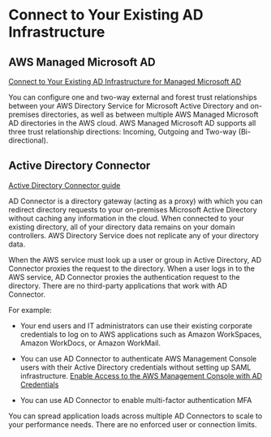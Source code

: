# Connect to Your Existing AD Infrastructure

## AWS Managed Microsoft AD
[Connect to Your Existing AD Infrastructure for Managed Microsoft AD](https://docs.aws.amazon.com/directoryservice/latest/admin-guide/ms_ad_connect_existing_infrastructure.html)

You can configure one and two-way external and forest trust relationships between your AWS Directory Service for Microsoft Active Directory and on-premises directories, as well as between multiple AWS Managed Microsoft AD directories in the AWS cloud. AWS Managed Microsoft AD supports all three trust relationship directions: Incoming, Outgoing and Two-way (Bi-directional). 

## Active Directory Connector

[Active Directory Connector guide](https://docs.aws.amazon.com/directoryservice/latest/admin-guide/directory_ad_connector.html)

AD Connector is a directory gateway (acting as a proxy) with which you can redirect directory requests to your on-premises Microsoft Active Directory without caching any information in the cloud. When connected to your existing directory, all of your directory data remains on your domain controllers. AWS Directory Service does not replicate any of your directory data. 

When the AWS service must look up a user or group in Active Directory, AD Connector proxies the request to the directory. When a user logs in to the AWS service, AD Connector proxies the authentication request to the directory. There are no third-party applications that work with AD Connector. 

For example:

- Your end users and IT administrators can use their existing corporate credentials to log on to AWS applications such as Amazon WorkSpaces, Amazon WorkDocs, or Amazon WorkMail.

- You can use AD Connector to authenticate AWS Management Console users with their Active Directory credentials without setting up SAML infrastructure. 
[Enable Access to the AWS Management Console with AD Credentials](https://docs.aws.amazon.com/directoryservice/latest/admin-guide/ms_ad_management_console_access.html)

- You can use AD Connector to enable multi-factor authentication MFA

You can spread application loads across multiple AD Connectors to scale to your performance needs. There are no enforced user or connection limits. 


